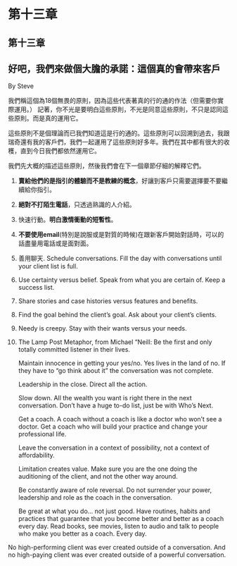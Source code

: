 # 第十三章

## 第十三章

## 好吧，我們來做個大膽的承諾：這個真的會帶來客戶

By Steve

我們稱這個為18個無畏的原則，因為這些代表著真的行的通的作法（但需要你實際運用。） 記著，你不光是要明白這些原則，不光是同意這些原則，不只是認同這些原則。而是真的運用它。

這些原則不是個理論而已我們知道這是行的通的。這些原則可以回溯到過去，我跟瑞奇還有我的客戶們，我們一起運用了這些原則好多年。我們在其中都有很大的收穫，直到今日我們都依然運用它。

我們先大概的描述這些原則，然後我們會在下一個章節仔細的解釋它們。

1. **賣給他們的是指引的體驗而不是教練的概念**，好讓到客戶只需要選擇要不要繼續給你指引。
2. **絕對不打陌生電話**，只透過熟識的人介紹。
3. 快速行動。**明白激情衝動的短暫性**。
4. **不要使用email**(特別是說服或是對質的時候)在跟新客戶開始對話時，可以的話盡量用電話或是面對面。
5. 善用聊天. Schedule conversations. Fill the day with conversations until your client list is full.
6. Use certainty versus belief. Speak from what you are certain of. Keep a success list.
7. Share stories and case histories versus features and benefits.
8. Find the goal behind the client’s goal. Ask about your client’s clients.
9. Needy is creepy. Stay with their wants versus your needs.
10. The Lamp Post Metaphor, from Michael “Neill: Be the first and only totally committed listener in their lives.

    Maintain innocence in getting your yes/no. Yes lives in the land of no. If they have to “go think about it” the conversation was not complete.

    Leadership in the close. Direct all the action.

    Slow down. All the wealth you want is right there in the next conversation. Don’t have a huge to-do list, just be with Who’s Next.

    Get a coach. A coach without a coach is like a doctor who won’t see a doctor. Get a coach who will build your practice and change your professional life.

    Leave the conversation in a context of possibility, not a context of affordability.

    Limitation creates value. Make sure you are the one doing the auditioning of the client, and not the other way around.

    Be constantly aware of role reversal. Do not surrender your power, leadership and role as the coach in the conversation.

    Be great at what you do... not just good. Have routines, habits and practices that guarantee that you become better and better as a coach every day. Read books, see movies, listen to audio and talk to people who make you better as a coach. Every day.

No high-performing client was ever created outside of a conversation. And no high-paying client was ever created outside of a powerful conversation.
